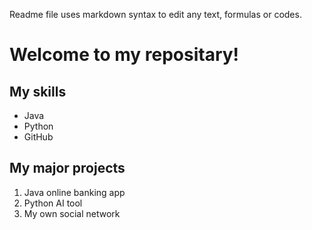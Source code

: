 Readme file uses markdown syntax to edit any text, formulas or codes. 

# Welcome to my repositary! 

## My skills 
- Java
- Python
- GitHub

## My major projects
1. Java online banking app
2. Python AI tool
3. My own social network

